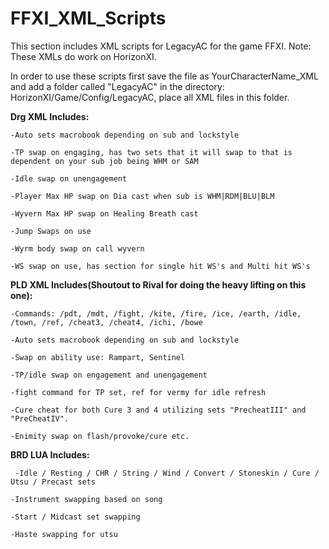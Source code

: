 # FFXI_XML_Scripts
This section includes XML scripts for LegacyAC for the game FFXI.
Note: These XMLs do work on HorizonXI.

In order to use these scripts first save the file as YourCharacterName_XML and add a folder called "LegacyAC" in the directory: HorizonXI/Game/Config/LegacyAC, place all XML files in this folder. 


**Drg XML Includes:**

    -Auto sets macrobook depending on sub and lockstyle

    -TP swap on engaging, has two sets that it will swap to that is dependent on your sub job being WHM or SAM

    -Idle swap on unengagement

    -Player Max HP swap on Dia cast when sub is WHM|RDM|BLU|BLM

    -Wyvern Max HP swap on Healing Breath cast

    -Jump Swaps on use

    -Wyrm body swap on call wyvern

    -WS swap on use, has section for single hit WS's and Multi hit WS's 

    

**PLD XML Includes(Shoutout to Rival for doing the heavy lifting on this one):**

    -Commands: /pdt, /mdt, /fight, /kite, /fire, /ice, /earth, /idle, /town, /ref, /cheat3, /cheat4, /ichi, /bowe
    
    -Auto sets macrobook depending on sub and lockstyle
  
    -Swap on ability use: Rampart, Sentinel
  
    -TP/idle swap on engagement and unengagement

    -fight command for TP set, ref for vermy for idle refresh

    -Cure cheat for both Cure 3 and 4 utilizing sets "PrecheatIII" and "PreCheatIV".

    -Enimity swap on flash/provoke/cure etc.

**BRD LUA Includes:**

     -Idle / Resting / CHR / String / Wind / Convert / Stoneskin / Cure / Utsu / Precast sets
  
    -Instrument swapping based on song
  
    -Start / Midcast set swapping
  
    -Haste swapping for utsu

